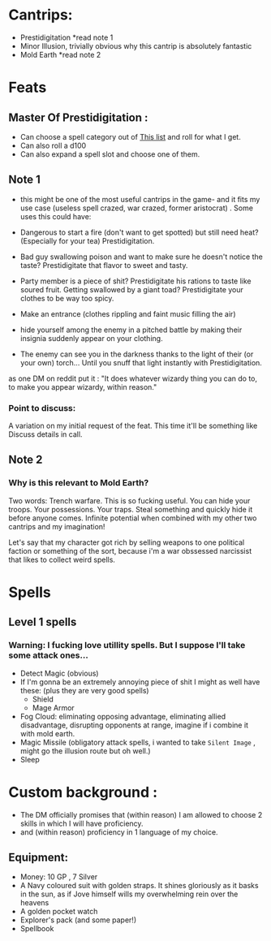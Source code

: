 # Cantrips:
   - Prestidigitation *read note 1
   - Minor Illusion, trivially obvious why this cantrip is absolutely fantastic
   - Mold Earth *read  note 2

# Feats

## Master Of Prestidigitation :

- Can choose a spell category out of [This list](https://www.reddit.com/r/d100/) and roll for what I get.
- Can also roll a d100
- Can also expand a spell slot and choose one of them.

## Note 1
* this might be one of the most useful cantrips in the game- and it fits my use case (useless spell crazed, war crazed, former aristocrat) . Some uses this could have:


- Dangerous to start a fire (don't want to get spotted) but still need heat? (Especially for your tea) Prestidigitation.

- Bad guy swallowing poison and want to make sure he doesn't notice the taste? Prestidigitate that flavor to sweet and tasty. 

- Party member is a piece of shit? Prestidigitate his rations to taste like soured fruit. Getting swallowed by a giant toad? Prestidigitate your clothes to be way too spicy.

- Make an entrance (clothes rippling and faint music filling the air)

- hide yourself among the enemy in a pitched battle by making their insignia suddenly appear on your clothing.

-    The enemy can see you in the darkness thanks to the light of their (or your own) torch... Until you snuff that light instantly with Prestidigitation.

as one DM on reddit put it : "It does whatever wizardy thing you can do to, to make you appear wizardy, within reason."

### Point to discuss:

A variation on my initial request of the feat. This time it'll be something like  Discuss details in call.


## Note 2


### Why is this relevant to Mold Earth?

Two words: Trench warfare. This is so fucking useful. You can hide your troops. Your possessions. Your traps. Steal something and quickly hide it before anyone comes. Infinite potential when combined with my other two cantrips and my imagination!

Let's say that my character got rich by selling weapons to one political faction or something of the sort, because i'm a war obssessed narcissist that likes to collect weird spells. 

# Spells

## Level 1 spells

### Warning: I fucking love utillity spells. But I suppose I'll take some attack ones...
- Detect Magic (obvious)
- If I'm gonna be an extremely annoying piece of shit I might as well have these: (plus they are very good spells)
	- Shield
	- Mage Armor 
- Fog Cloud: eliminating opposing advantage, eliminating allied disadvantage, disrupting opponents at range, imagine if i combine it with mold earth. 
- Magic Missile (obligatory attack spells, i wanted to take `Silent Image` , might go the illusion route but oh well.)
- Sleep 	


# Custom background : 

- The DM officially promises that (within reason) I am allowed to choose 2 skills in which I will have proficiency.
- and (within reason) proficiency in 1 language of my choice.

## Equipment:

- Money: 10 GP , 7 Silver
- A Navy coloured suit with golden straps. It shines gloriously as it basks in the sun, as if Jove himself wills my overwhelming rein over the heavens
- A golden pocket watch
- Explorer's pack (and some paper!)
- Spellbook 
